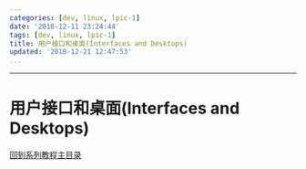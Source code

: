 ```yaml
---
categories: [dev, linux, lpic-1]
date: '2018-12-11 23:24:44'
tags: [dev, linux, lpic-1]
title: 用户接口和桌面(Interfaces and Desktops)
updated: '2018-12-21 12:47:53'
...
```

---
# 用户接口和桌面(Interfaces and Desktops)
<!-- MarkdownTOC -->

<!-- /MarkdownTOC -->
[回到系列教程主目录](../index.md)

